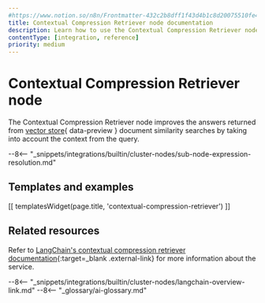 ```yaml
---
#https://www.notion.so/n8n/Frontmatter-432c2b8dff1f43d4b1c8d20075510fe4
title: Contextual Compression Retriever node documentation
description: Learn how to use the Contextual Compression Retriever node in n8n. Follow technical documentation to integrate Contextual Compression Retriever node into your workflows.
contentType: [integration, reference]
priority: medium
---
```


# Contextual Compression Retriever node

The Contextual Compression Retriever node improves the answers returned from [vector store](/glossary/#ai-vector-store){ data-preview } document similarity searches by taking into account the context from the query.

--8<-- "_snippets/integrations/builtin/cluster-nodes/sub-node-expression-resolution.md"

## Templates and examples

<!-- see https://www.notion.so/n8n/Pull-in-templates-for-the-integrations-pages-37c716837b804d30a33b47475f6e3780 -->
[[ templatesWidget(page.title, 'contextual-compression-retriever') ]]

## Related resources

Refer to [LangChain's contextual compression retriever documentation](https://js.langchain.com/docs/how_to/contextual_compression/){:target=_blank .external-link} for more information about the service.

--8<-- "_snippets/integrations/builtin/cluster-nodes/langchain-overview-link.md"
--8<-- "_glossary/ai-glossary.md"
